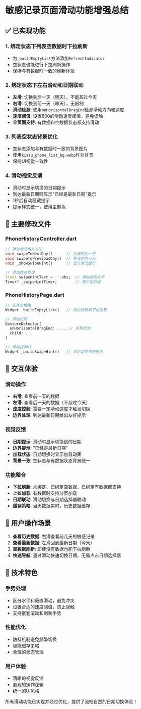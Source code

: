 # 敏感记录页面滑动功能增强总结

## ✅ 已实现功能

### 1. **绑定状态下列表空数据时下拉刷新**
- 为`_buildEmptyList`方法添加`RefreshIndicator`
- 空状态也能进行下拉刷新操作
- 保持与有数据时一致的刷新体验

### 2. **绑定状态下左右滑动和日期联动**
- **左滑**: 切换到后一天（明天），不能超过今天
- **右滑**: 切换到前一天（昨天），无限制
- **滑动检测**: 使用`onHorizontalDragEnd`检测滑动方向和速度
- **速度阈值**: 设置800的滑动速度阈值，避免误触
- **全页面支持**: 有数据和空数据状态都支持滑动

### 3. **列表空状态背景优化**
- 空状态添加与有数据时一致的背景图片
- 使用`kissu_phone_list_bg.webp`作为背景
- 保持UI视觉一致性

### 4. **滑动视觉反馈**
- 滑动时显示切换的日期提示
- 到达最新日期时显示"已经是最新日期"提示
- 1秒后自动隐藏提示
- 提示样式统一，使用主题色

## 🔧 主要修改文件

### PhoneHistoryController.dart
```dart
// 添加滑动相关方法
void swipeToNextDay()      // 左滑到后一天
void swipeToPreviousDay()  // 右滑到前一天
void _showSwipeHint()      // 显示滑动提示

// 添加状态管理
final swipeHintText = ''.obs;  // 滑动提示文字
Timer? _swipeHintTimer;        // 提示定时器
```

### PhoneHistoryPage.dart
```dart
// 空状态增强
Widget _buildEmptyList()   // 添加背景和下拉刷新

// 滑动检测
GestureDetector(
  onHorizontalDragEnd: ..., // 手势检测
  child: ...
)

// 滑动提示UI
Widget _buildSwipeHint()   // 显示切换日期提示
```

## 🚀 交互体验

### 滑动操作
- **右滑**: 查看前一天的数据
- **左滑**: 查看后一天的数据（不超过今天）
- **速度控制**: 需要一定滑动速度才触发切换
- **边界处理**: 到达最新日期给出友好提示

### 视觉反馈
- **日期提示**: 滑动时显示切换到的日期
- **边界提示**: "已经是最新日期"
- **加载状态**: 日期切换时显示加载动画
- **背景一致**: 空状态与有数据状态背景统一

### 功能整合
- **下拉刷新**: 未绑定、已绑定空数据、已绑定有数据都支持
- **上拉加载**: 有数据时支持分页加载
- **日期联动**: 滑动切换与日期选择器联动
- **缓存策略**: 当天数据实时，历史数据缓存

## 📱 用户操作场景

1. **查看历史数据**: 右滑查看前几天的敏感记录
2. **查看最新数据**: 左滑回到最新日期（今天）
3. **空数据刷新**: 即使没有数据也能下拉刷新
4. **快速导航**: 通过滑动快速切换日期，无需点击日期选择器

## 🎯 技术特色

### 手势处理
- 区分水平和垂直滑动，避免冲突
- 设置合适的速度阈值，防止误触
- 支持嵌套滚动和刷新手势

### 性能优化
- 防抖机制避免频繁切换
- 智能缓存策略
- 合理的状态管理

### 用户体验
- 清晰的视觉反馈
- 直观的操作逻辑
- 统一的UI风格

所有滑动功能已实现并经过优化，提供了流畅自然的日期切换体验！